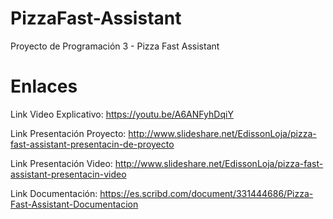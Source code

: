 # PizzaFast-Assistant
Proyecto de Programación 3 - Pizza Fast Assistant

# Enlaces
Link Video Explicativo:
https://youtu.be/A6ANFyhDqiY

Link Presentación Proyecto: 
http://www.slideshare.net/EdissonLoja/pizza-fast-assistant-presentacin-de-proyecto

Link Presentación Video: 
http://www.slideshare.net/EdissonLoja/pizza-fast-assistant-presentacin-video

Link Documentación:
https://es.scribd.com/document/331444686/Pizza-Fast-Assistant-Documentacion
